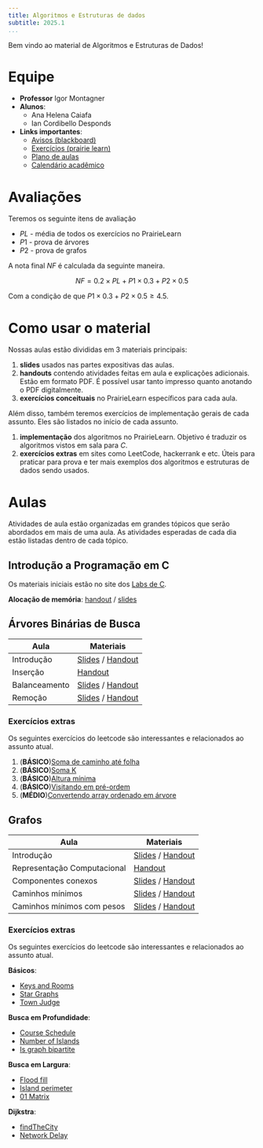 ```yaml
---
title: Algoritmos e Estruturas de dados
subtitle: 2025.1
...
```


Bem vindo ao material de Algoritmos e Estruturas de Dados!

# Equipe

- **Professor** Igor Montagner
- **Alunos**:
  - Ana Helena Caiafa
  - Ian Cordibello Desponds
- **Links importantes**:
  - [Avisos (blackboard)](https://insper.blackboard.com/ultra/courses/_49978_1/announcements)
  - [Exercícios (prairie learn)](https://us.prairielearn.com/pl/course_instance/170365)
  - [Plano de aulas](./plano-de-aulas.xlsx)
  - [Calendário acadêmico](https://portaldoprofessor.insper.edu.br/wp-content/uploads/2024/12/CALENDARIO-GRADUACAO-_-PROVAS-GERAIS-_-USO-INTERNO.pdf)

# Avaliações

Teremos os seguinte itens de avaliação

- $PL$ - média de todos os exercícios no PrairieLearn
- $P1$ - prova de árvores 
- $P2$ - prova de grafos

A nota final $NF$ é calculada da seguinte maneira. 

$$
NF = 0.2 \times PL + P1 \times 0.3 + P2 \times 0.5
$$

Com a condição de que $P1 \times 0.3 + P2 \times 0.5 \geq 4.5$. 

# Como usar o material

Nossas aulas estão divididas em 3 materiais principais:

1. **slides** usados nas partes expositivas das aulas. 
2. **handouts** contendo atividades feitas em aula e explicações adicionais. Estão em formato PDF. É possível usar tanto impresso quanto anotando o PDF digitalmente.
3. **exercícios conceituais** no PrairieLearn específicos para cada aula.  

Além disso, também teremos exercícios de implementação gerais de cada assunto. Eles são listados no início de cada assunto.

1. **implementação** dos algoritmos no PrairieLearn. Objetivo é traduzir os algoritmos vistos em sala para *C*.
2. **exercícios extras** em sites como LeetCode, hackerrank e etc. Úteis para praticar para prova e ter mais exemplos dos algoritmos e estruturas de dados sendo usados. 

# Aulas

Atividades de aula estão organizadas em grandes tópicos que serão abordados em mais de uma aula. As atividades esperadas de cada dia estão listadas dentro de cada tópico.

## Introdução a Programação em C

Os materiais iniciais estão no site dos [Labs de C](https://insper.github.io/Labs-de-C). 

**Alocação de memória**: [handout](01-c/handout.pdf) / [slides](01-c/slides.pdf)

## Árvores Binárias de Busca

| Aula           | Materiais                                                                           |
| --             | ---                                                                                 |
| Introdução     | [Slides](02-abb-intro/slides-intro.pdf) / [Handout](02-abb-intro/handout-intro.pdf) |
| Inserção       | [Handout](03-abb-insere/handout.pdf)                                                |
| Balanceamento  | [Slides](04-abb-balance/slides.pdf) / [Handout](04-abb-balance/handout.pdf)         |
| Remoção        | [Slides](05-abb-remove/slides.pdf) / [Handout](05-abb-remove/handout.pdf)           |


### Exercícios extras

Os seguintes exercícios do leetcode são interessantes e relacionados ao assunto atual.

1. (**BÁSICO**)[Soma de caminho até folha](https://leetcode.com/problems/path-sum/)
2. (**BÁSICO**)[Soma K](https://leetcode.com/problems/two-sum-iv-input-is-a-bst/)
3. (**BÁSICO**)[Altura mínima](https://leetcode.com/problems/minimum-depth-of-binary-tree/)
4. (**BÁSICO**)[Visitando em pré-ordem](https://www.hackerrank.com/contests/2014-icpc-north-central-regional-north-america-practice/challenges/preorder-traversals)
5. (**MÉDIO**)[Convertendo array ordenado em árvore](https://leetcode.com/problems/convert-sorted-array-to-binary-search-tree/)

## Grafos


| Aula                                | Materiais                                                                                       |
| --                                  | ---                                                                                             |
| Introdução                          | [Slides](06-grafos-intro/slides.pdf) / [Handout](06-grafos-intro/handout.pdf)                   |
| Representação Computacional         | [Handout](06-grafos-intro/handout-repr-computacional.pdf)                                       |
| Componentes conexos                 | [Slides](07-dfs/slides.pdf) / [Handout](07-dfs/handout.pdf)                                     |
| Caminhos mínimos                    | [Slides](08-bfs/slides.pdf) / [Handout](08-bfs/handout.pdf)                                     |
| Caminhos mínimos com pesos          | [Slides](09-dijkstra/slides.pdf) / [Handout](09-dijkstra/handout.pdf)                           |


### Exercícios extras

Os seguintes exercícios do leetcode são interessantes e relacionados ao assunto atual.

**Básicos**:

- [Keys and Rooms](https://leetcode.com/problems/keys-and-rooms/)
- [Star Graphs](https://leetcode.com/problems/find-center-of-star-graph/)
- [Town Judge](https://leetcode.com/problems/find-the-town-judge/)

**Busca em Profundidade**:

- [Course Schedule](https://leetcode.com/problems/course-schedule/description/)
- [Number of Islands](https://leetcode.com/problems/number-of-islands/description/)
- [Is graph bipartite](https://leetcode.com/problems/is-graph-bipartite/description/)

**Busca em Largura**:

- [Flood fill](https://leetcode.com/problems/flood-fill/description/)
- [Island perimeter](https://leetcode.com/problems/island-perimeter/description/)
- [01 Matrix](https://leetcode.com/problems/01-matrix/description/)

**Dijkstra**:

- [findTheCity](https://leetcode.com/problems/find-the-city-with-the-smallest-number-of-neighbors-at-a-threshold-distance/description/)
- [Network Delay](https://leetcode.com/problems/network-delay-time/description/)

